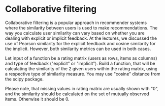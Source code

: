 # Collaborative filtering

Collaborative filtering is a popular approach in recommender systems where the similarity between users is used to make recommendations. 
The way you calculate user similarity can vary based on whether you are dealing with explicit or implicit feedback.
At the lectures, we discussed the use of Pearson similarity for the explicit feedback and cosine similarity for the implicit.
However, both similarity metrics can be used in both cases. 

Let input of a function be a rating matrix (users as rows, items as columns) and type of feedback ("explicit" or "implicit").
Build a function, that will be calculating the similarity of the 2 given users within the rating matrix, using a respective type of similarity measure. 
You may use "cosine" distance from the scipy package. 

Please note, that missing values in rating matrix are usually shown with "0", and the similarity should be calculated on the set of mutually observed items. Otherwise it should be 0. 
